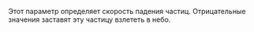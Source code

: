 Этот параметр определяет скорость падения частиц.
Отрицательные значения заставят эту частицу взлететь в небо.